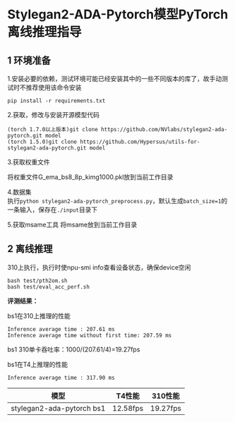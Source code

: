 # Stylegan2-ADA-Pytorch模型PyTorch离线推理指导

## 1 环境准备 

1.安装必要的依赖，测试环境可能已经安装其中的一些不同版本的库了，故手动测试时不推荐使用该命令安装  

```
pip install -r requirements.txt  
```


2.获取，修改与安装开源模型代码  

```
(torch 1.7.0以上版本)git clone https://github.com/NVlabs/stylegan2-ada-pytorch.git model
(torch 1.5.0)git clone https://github.com/Hypersus/utils-for-stylegan2-ada-pytorch.git model
```


3.获取权重文件  

将权重文件G_ema_bs8_8p_kimg1000.pkl放到当前工作目录  

4.数据集     
执行`python stylegan2-ada-pytorch_preprocess.py`，默认生成`batch_size=1`的一条输入，保存在`./input`目录下



5.获取msame工具
将msame放到当前工作目录



## 2 离线推理 

310上执行，执行时使npu-smi info查看设备状态，确保device空闲  

```
bash test/pth2om.sh  
bash test/eval_acc_perf.sh
```
 **评测结果：**   

bs1在310上推理的性能

```
Inference average time : 207.61 ms
Inference average time without first time: 207.59 ms
```

bs1 310单卡吞吐率：1000/(207.61/4)=19.27fps

bs1在T4上推理的性能

```
Inference average time : 317.90 ms
```



|           模型            |  T4性能  | 310性能  |
| :-----------------------: | :------: | :------: |
| stylegan2-ada-pytorch bs1 | 12.58fps | 19.27fps |

